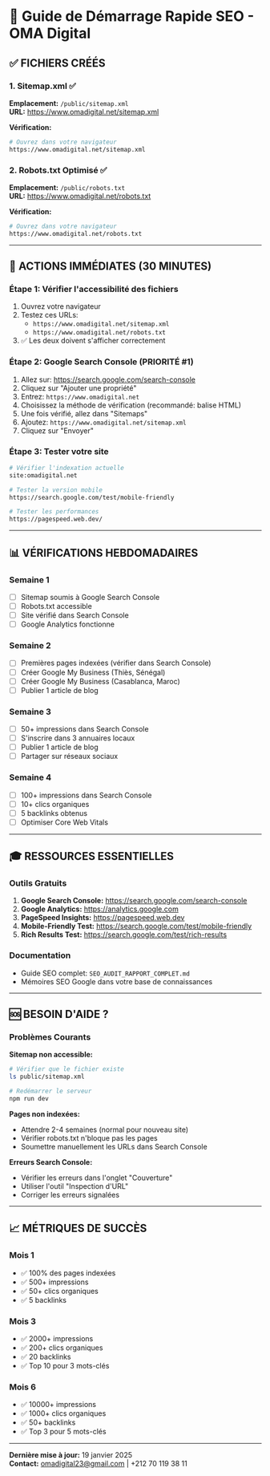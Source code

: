 # 🚀 Guide de Démarrage Rapide SEO - OMA Digital

## ✅ FICHIERS CRÉÉS

### 1. Sitemap.xml ✅
**Emplacement:** `/public/sitemap.xml`  
**URL:** https://www.omadigital.net/sitemap.xml

**Vérification:**
```bash
# Ouvrez dans votre navigateur
https://www.omadigital.net/sitemap.xml
```

### 2. Robots.txt Optimisé ✅
**Emplacement:** `/public/robots.txt`  
**URL:** https://www.omadigital.net/robots.txt

**Vérification:**
```bash
# Ouvrez dans votre navigateur
https://www.omadigital.net/robots.txt
```

---

## 🎯 ACTIONS IMMÉDIATES (30 MINUTES)

### Étape 1: Vérifier l'accessibilité des fichiers
1. Ouvrez votre navigateur
2. Testez ces URLs:
   - `https://www.omadigital.net/sitemap.xml`
   - `https://www.omadigital.net/robots.txt`
3. ✅ Les deux doivent s'afficher correctement

### Étape 2: Google Search Console (PRIORITÉ #1)
1. Allez sur: https://search.google.com/search-console
2. Cliquez sur "Ajouter une propriété"
3. Entrez: `https://www.omadigital.net`
4. Choisissez la méthode de vérification (recommandé: balise HTML)
5. Une fois vérifié, allez dans "Sitemaps"
6. Ajoutez: `https://www.omadigital.net/sitemap.xml`
7. Cliquez sur "Envoyer"

### Étape 3: Tester votre site
```bash
# Vérifier l'indexation actuelle
site:omadigital.net

# Tester la version mobile
https://search.google.com/test/mobile-friendly

# Tester les performances
https://pagespeed.web.dev/
```

---

## 📊 VÉRIFICATIONS HEBDOMADAIRES

### Semaine 1
- [ ] Sitemap soumis à Google Search Console
- [ ] Robots.txt accessible
- [ ] Site vérifié dans Search Console
- [ ] Google Analytics fonctionne

### Semaine 2
- [ ] Premières pages indexées (vérifier dans Search Console)
- [ ] Créer Google My Business (Thiès, Sénégal)
- [ ] Créer Google My Business (Casablanca, Maroc)
- [ ] Publier 1 article de blog

### Semaine 3
- [ ] 50+ impressions dans Search Console
- [ ] S'inscrire dans 3 annuaires locaux
- [ ] Publier 1 article de blog
- [ ] Partager sur réseaux sociaux

### Semaine 4
- [ ] 100+ impressions dans Search Console
- [ ] 10+ clics organiques
- [ ] 5 backlinks obtenus
- [ ] Optimiser Core Web Vitals

---

## 🎓 RESSOURCES ESSENTIELLES

### Outils Gratuits
1. **Google Search Console:** https://search.google.com/search-console
2. **Google Analytics:** https://analytics.google.com
3. **PageSpeed Insights:** https://pagespeed.web.dev
4. **Mobile-Friendly Test:** https://search.google.com/test/mobile-friendly
5. **Rich Results Test:** https://search.google.com/test/rich-results

### Documentation
- Guide SEO complet: `SEO_AUDIT_RAPPORT_COMPLET.md`
- Mémoires SEO Google dans votre base de connaissances

---

## 🆘 BESOIN D'AIDE ?

### Problèmes Courants

**Sitemap non accessible:**
```bash
# Vérifier que le fichier existe
ls public/sitemap.xml

# Redémarrer le serveur
npm run dev
```

**Pages non indexées:**
- Attendre 2-4 semaines (normal pour nouveau site)
- Vérifier robots.txt n'bloque pas les pages
- Soumettre manuellement les URLs dans Search Console

**Erreurs Search Console:**
- Vérifier les erreurs dans l'onglet "Couverture"
- Utiliser l'outil "Inspection d'URL"
- Corriger les erreurs signalées

---

## 📈 MÉTRIQUES DE SUCCÈS

### Mois 1
- ✅ 100% des pages indexées
- ✅ 500+ impressions
- ✅ 50+ clics organiques
- ✅ 5 backlinks

### Mois 3
- ✅ 2000+ impressions
- ✅ 200+ clics organiques
- ✅ 20 backlinks
- ✅ Top 10 pour 3 mots-clés

### Mois 6
- ✅ 10000+ impressions
- ✅ 1000+ clics organiques
- ✅ 50+ backlinks
- ✅ Top 3 pour 5 mots-clés

---

**Dernière mise à jour:** 19 janvier 2025  
**Contact:** omadigital23@gmail.com | +212 70 119 38 11
